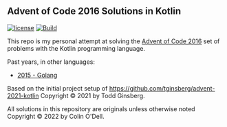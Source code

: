 ## Advent of Code 2016 Solutions in Kotlin

[![license](https://img.shields.io/github/license/colinodell/advent-2016)]()
[![Build](https://github.com/colinodell/advent-2016/actions/workflows/build.yml/badge.svg)](https://github.com/colinodell/advent-2016/actions/workflows/build.yml)

This repo is my personal attempt at solving the [Advent of Code 2016](http://adventofcode.com/2016) set of problems with the Kotlin programming language.

Past years, in other languages:
 * [2015 - Golang](https://github.com/colinodell/advent-2015)

Based on the initial project setup of https://github.com/tginsberg/advent-2021-kotlin
Copyright &copy; 2021 by Todd Ginsberg.

All solutions in this repository are originals unless otherwise noted
Copyright &copy; 2022 by Colin O'Dell.
